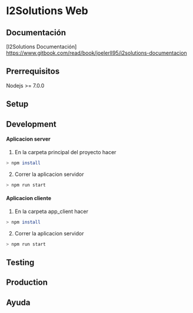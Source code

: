 # I2Solutions Web


## Documentación
[I2Solutions Documentación] https://www.gitbook.com/read/book/joelerll95/i2solutions-documentacion

## Prerrequisitos

Nodejs >= 7.0.0

## Setup


## Development

#### Aplicacion server

1. En la carpeta principal del proyecto hacer

```sh
> npm install
```

2. Correr la aplicacion servidor

```sh
> npm run start
```

#### Aplicacion cliente

1. En la carpeta app_client hacer

```sh
> npm install
```

2. Correr la aplicacion servidor

```sh
> npm run start
```


## Testing


## Production


## Ayuda